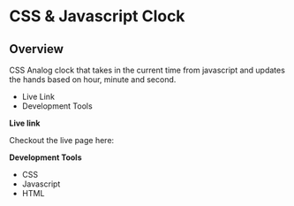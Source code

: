# CSS & Javascript Clock

## Overview

CSS Analog clock that takes in the current time from javascript and updates the hands based on hour, minute and second.

- Live Link
- Development Tools

**Live link**

Checkout the live page here:

**Development Tools**

- CSS
- Javascript
- HTML
